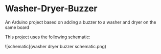 # Washer-Dryer-Buzzer
An Arduino project based on adding a buzzer to a washer and dryer on the same board

This project uses the following schematic:

![schematic](washer dryer buzzer schematic.png)
